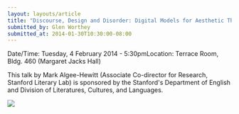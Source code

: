 ```yaml
---
layout: layouts/article
title: "Discourse, Design and Disorder: Digital Models for Aesthetic Theory in the Long Eighteenth Century"
submitted_by: Glen Worthey
submitted_at: 2014-01-30T10:30:00-08:00
---
```



Date/Time: Tuesday, 4 February 2014 - 5:30pmLocation: Terrace Room, Bldg. 460 (Margaret Jacks Hall) 

This talk by Mark Algee-Hewitt (Associate Co-director for Research, Stanford Literary Lab) is sponsored by the Stanford's Department of English and Division of Literatures, Cultures, and Languages.


 

![](https://digitalhumanities.stanford.edu/sites/g/files/sbiybj8071/f/events/Algee-HewittPoster.png) 



